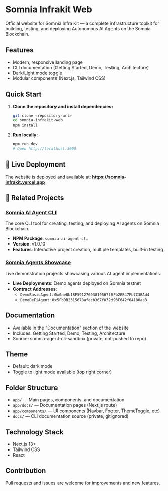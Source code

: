 # Somnia Infrakit Web

Official website for Somnia Infra Kit — a complete infrastructure toolkit for building, testing, and deploying Autonomous AI Agents on the Somnia Blockchain.

## Features
- Modern, responsive landing page
- CLI documentation (Getting Started, Demo, Testing, Architecture)
- Dark/Light mode toggle
- Modular components (Next.js, Tailwind CSS)

## Quick Start

1. **Clone the repository and install dependencies:**
   ```bash
   git clone <repository-url>
   cd somnia-infrakit-web
   npm install
   ```
2. **Run locally:**
   ```bash
   npm run dev
   # Open http://localhost:3000
   ```

## 🚀 Live Deployment

The website is deployed and available at: **https://somnia-infrakit.vercel.app**

## 🔗 Related Projects

### [Somnia AI Agent CLI](https://github.com/Psianturi/somnia-infra-kit)
The core CLI tool for creating, testing, and deploying AI agents on Somnia Blockchain.
- **NPM Package**: `somnia-ai-agent-cli`
- **Version**: v1.0.10
- **Features**: Interactive project creation, multiple templates, built-in testing

### [Somnia Agents Showcase](https://github.com/Psianturi/somnia-agents-showcase)
Live demonstration projects showcasing various AI agent implementations.
- **Live Deployments**: Demo agents deployed on Somnia testnet
- **Contract Addresses**:
  - `DemoBasicAgent`: `0x0ae8b1BF59127693819567f6Fb2EB47Fb7C3BAd4`
  - `DemoDeFiAgent`: `0x5FbDB2315678afecb367f032d93F642f64180aa3`

## Documentation
- Available in the "Documentation" section of the website
- Includes: Getting Started, Demo, Testing, Architecture
- Source: somnia-agent-cli-sandbox (private, not pushed to repo)

## Theme
- Default: dark mode
- Toggle to light mode available (top right corner)

## Folder Structure
- `app/` — Main pages, components, and documentation
- `app/docs/` — Documentation pages (Next.js route)
- `app/components/` — UI components (Navbar, Footer, ThemeToggle, etc)
- `docs/` — CLI documentation source (private, gitignored)

## Technology Stack
- Next.js 13+
- Tailwind CSS
- React

## Contribution
Pull requests and issues are welcome for improvements and new features.


